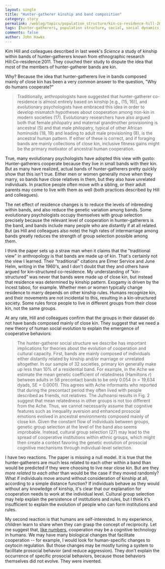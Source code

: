```yaml
---
layout: single 
title: "Hunter-gatherer kinship and band composition" 
category: story
permalink: /weblog/topics/population_structure/kin-co-residence-hill-2011.html
tags: [hunter-gatherers, population structure, social, social dynamics, group selection] 
comments: false 
author: John Hawks 
---
```


Kim Hill and colleagues described in last week's <i>Science</i> a study of kinship within bands of hunter-gatherers known from ethnographic research <bib>Hill:Co-residence:2011</bib>. They couched their study to dispute the idea that most of the members of hunter-gatherer bands are kin. 

Why? Because the idea that hunter-gatherers live in bands composed mainly of close kin has been a very common answer to the question, "Why do humans cooperate?"

<blockquote>Traditionally, anthropologists have suggested that hunter-gatherer co-residence is almost entirely based on kinship [e.g., (15, 16)], and evolutionary psychologists have embraced this idea in order to develop mismatch hypotheses about cooperation among non-kin in modern societies (17). Evolutionary researchers have also argued both that female philopatry and maternal grandmother provisioning is ancestral (5) and that male philopatry, typical of other African hominoids (18, 19) and leading to adult male provisioning (8), is the ancestral human pattern. If either of these is correct, and if foraging bands are mainly collections of close kin, inclusive fitness gains might be the primary motivator of ancestral human cooperation.</blockquote>

True, many evolutionary psychologists have adopted this view with gusto: Hunter-gatherers cooperate because they live in small bands with their kin. But as many have realized, actual bands of hunter-gatherers pretty quickly show that this isn't true. Either men or women generally move when they marry, so bands have close relatives in them, but they also have unrelated individuals. In practice people often move with a sibling, or their adult parents may come to live with them as well (both practices described by Hill and colleagues). 

The net effect of residence changes is to reduce the levels of inbreeding within bands, and also reduce the genetic variation among bands. Some evolutionary psychologists occupy themselves with group selection precisely because the relevant level of cooperation in hunter-gatherers is the band, and bands include many people who are distantly if at all related. But (as Hill and colleagues also note) the high rates of intermarriage among bands greatly reduces the strength of group selection possible among them. 


I think the paper sets up a straw man when it claims that the "traditional view" in anthropology is that bands are made up of kin. That's certainly not the view I learned. Their "traditional" citations are Elmer Service and June Helm, writing in the 1960's, and I don't doubt that they and others have argued for kin-structured co-residence. My understanding of "kin-structured" was never that bands were made up of close kin, but instead that residence was determined by kinship pattern. Exogamy is driven by the incest taboo, for example. Whether men or women typically change residence to marry depends on other kinship rules. Humans recognize kin, and their movements are not incidental to this, resulting in a kin-structured society. Some rules force people to live in different groups from their close kin, not the same groups. 

At any rate, Hill and colleagues confirm that the groups in their dataset do not have bands composed mainly of close kin. They suggest that we need a new theory of human social evolution to explain the emergence of cooperative behaviors: 

<blockquote>The hunter-gatherer social structure we describe has important implications for theories about the evolution of cooperation and cultural capacity. First, bands are mainly composed of individuals either distantly related by kinship and/or marriage or unrelated altogether. In our sample of 32 societies, primary kin generally make up less than 10% of a residential band. For example, in the Ache we estimate the mean genetic coefficient of relatedness (Hamiltons <i>r</i>) between adults in 58 precontact bands to be only 0.054 (n = 19,634 dyads, SE = 0.0001). This agrees with Ache informants who reported that during the precontact period they often lived with people described as friends, not relatives. The Ju/hoansi results in Fig. 2 suggest that mean relatedness in other groups is not too different from the Ache. Thus, we cannot necessarily assume that cognitive features such as inequality aversion and enhanced prosocial emotions evolved in ancestral environments composed mainly of close kin. Given the constant flow of individuals between groups, genetic group selection at the level of the band also seems improbable. Instead, cultural group selection (27) may lead to the spread of cooperative institutions within ethnic groups, which might then create a context favoring the genetic evolution of prosocial cognitive mechanisms through individual-level selection.</blockquote>

I have two reactions. The paper is missing a null model. It is true that the hunter-gatherers are much less related to each other within a band than would be predicted if they were choosing to live near close kin. But are they <i>more related to each other</i> than would be the case if they moved randomly? What if individuals move around without consideration of kinship at all, according to a simple distance function? If individuals behave as they would without any knowledge of kinship, it's clear that our explanation for cooperation needs to work at the individual level. Cultural group selection may help explain the persistence of institutions and rules, but I think it's insufficient to explain the evolution of people who can form institutions and rules. 

My second reaction is that humans are self-interested. In my experience, children learn to share when they can grasp the concept of reciprocity. Let me suggest that, <a href="http://johnhawks.net/weblog/reviews/brain/language/number-as-cognitive-technology-2011.html">like numbers</a>, cooperation may be a cognitive technology in humans. We may have many biological changes that facilitate cooperation -- for example, I would look for human-specific changes to oxytocin regulation. But those changes may be mostly tuning a system to facilitate prosocial behavior (and reduce aggression). They don't explain the occurrence of specific prosocial behaviors, because those behaviors themselves did not evolve. They were invented. 


